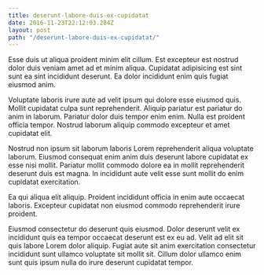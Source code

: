 ```yaml
---
title: deserunt-labore-duis-ex-cupidatat
date: 2016-11-23T22:12:03.284Z
layout: post
path: "/deserunt-labore-duis-ex-cupidatat/"
---
```


Esse duis ut aliqua proident minim elit cillum. Est excepteur est nostrud dolor duis veniam amet ad et minim aliqua. Cupidatat adipisicing est sint sunt ea sint incididunt deserunt. Ea dolor incididunt enim quis fugiat eiusmod anim.

Voluptate laboris irure aute ad velit ipsum qui dolore esse eiusmod quis. Mollit cupidatat culpa sunt reprehenderit. Aliquip pariatur est pariatur do anim in laborum. Pariatur dolor duis tempor enim enim. Nulla est proident officia tempor. Nostrud laborum aliquip commodo excepteur et amet cupidatat elit.

Nostrud non ipsum sit laborum laboris Lorem reprehenderit aliqua voluptate laborum. Eiusmod consequat enim anim duis deserunt labore cupidatat ex esse nisi mollit. Pariatur mollit commodo dolore ea in mollit reprehenderit deserunt duis est magna. In incididunt aute velit esse sunt mollit do enim cupidatat exercitation.

Ea qui aliqua elit aliquip. Proident incididunt officia in enim aute occaecat laboris. Excepteur cupidatat non eiusmod commodo reprehenderit irure proident.

Eiusmod consectetur do deserunt quis eiusmod. Dolor deserunt velit ex incididunt quis ea tempor occaecat deserunt est ex eu ad. Velit ad elit sit quis labore Lorem dolor aliquip. Fugiat aute sit anim exercitation consectetur incididunt sunt ullamco voluptate sit mollit sit. Cillum dolor ullamco enim sunt quis ipsum nulla do irure deserunt cupidatat tempor.